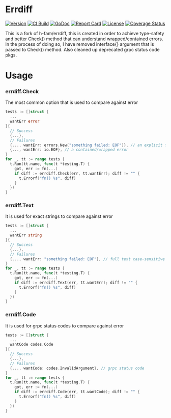 # Errdiff

[![Version](https://img.shields.io/github/tag/mrwormhole/errdiff.svg)](https://github.com/mrwormhole/errdiff/tags)
[![CI Build](https://github.com/mrwormhole/errdiff/actions/workflows/test.yaml/badge.svg)](https://github.com/mrwormhole/errdiff/actions/workflows/test.yaml)
[![GoDoc](https://godoc.org/github.com/mrwormhole/errdiff?status.svg)](https://godoc.org/github.com/mrwormhole/errdiff)
[![Report Card](https://goreportcard.com/badge/github.com/mrwormhole/errdiff)](https://goreportcard.com/report/github.com/mrwormhole/errdiff)
[![License](https://img.shields.io/github/license/mrwormhole/errdiff)](https://github.com/mrwormhole/errdiff/blob/master/LICENSE)
[![Coverage Status](https://coveralls.io/repos/github/mrwormhole/errdiff/badge.svg?branch=master)](https://coveralls.io/github/mrwormhole/errdiff?branch=master)

This is a fork of h-fam/errdiff, this is created in order to achieve type-safety and better Check() method that can understand wrapped/contained errors.
In the process of doing so, I have removed interface{} argument that is passed to Check() method. 
Also cleaned up deprecated grpc status code pkgs.

# Usage

### errdiff.Check

The most common option that is used to compare against error

```go
tests := []struct {
  ...
  wantErr error
}{
  // Success
  {...},
  // Failures
  {..., wantErr: errors.New("something failed: EOF")}, // an explicit full error
  {..., wantErr: io.EOF}, // a contained/wrapped error
}
for _, tt := range tests {
  t.Run(tt.name, func(t *testing.T) {
    got, err := fn(...)
    if diff := errdiff.Check(err, tt.wantErr); diff != "" {
      t.Errorf("fn() %s", diff)
    }
  })
}
```

### errdiff.Text

It is used for exact strings to compare against error

```go
tests := []struct {
  ...
  wantErr string
}{
  // Success
  {...},
  // Failures
  {..., wantErr: "something failed: EOF"}, // full text case-sensitive
}
for _, tt := range tests {
  t.Run(tt.name, func(t *testing.T) {
    got, err := fn(...)
    if diff := errdiff.Text(err, tt.wantErr); diff != "" {
      t.Errorf("fn() %s", diff)
    }
  })
}
```

### errdiff.Code

It is used for grpc status codes to compare against error

```go
tests := []struct {
  ...
  wantCode codes.Code
}{
  // Success
  {...},
  // Failures
  {..., wantCode: codes.InvalidArgument}, // grpc status code
}
for _, tt := range tests {
  t.Run(tt.name, func(t *testing.T) {
    got, err := fn(...)
    if diff := errdiff.Code(err, tt.wantCode); diff != "" {
      t.Errorf("fn() %s", diff)
    }
  })
}
```

